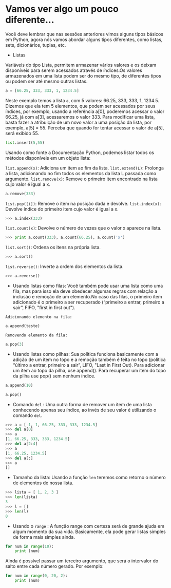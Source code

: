 # Vamos ver algo um pouco diferente...

Você deve lembrar que nas sessões anteriores vimos alguns tipos básicos em Python, agora nós vamos abordar alguns tipos diferentes, como listas, sets, dicionários, tuplas, etc.

* Listas

Variáveis do tipo Lista, permitem armazenar vários valores e os deixam disponíveis para serem acessados através de índices.Os valores armazenados em uma lista podem ser do mesmo tipo, de diferentes tipos ou podem ser até mesmo outras listas.

```python
a = [66.25, 333, 333, 1, 1234.5]
```
Neste exemplo temos a lista ```a```, com 5 valores: 66.25, 333, 333, 1, 1234.5. Dizemos que ela tem 5 elementos, que podem ser acessados por seus índices, por exemplo, usando a referência a[0], poderemos acessar o valor 66.25, já com a[3], acessaremos o valor 333. Para modificar uma lista, basta fazer a atribuição de um novo valor a uma posição da lista, por exemplo, a[5] = 55. Perceba que quando for tentar acessar o valor de a[5], será exibido 55.

```python
list.insert(5,55)
```

Usando como fonte a Documentação Python, podemos listar todos os métodos disponíveis em um objeto lista:

```list.append(x)```: Adiciona um item ao fim da lista.
```list.extend(L)```: Prolonga a lista, adicionando no fim todos os elementos da lista L passada como argumento.
```list.remove(x)```: Remove o primeiro item encontrado na lista cujo valor é igual a x.

```python
a.remove(333)
```

```list.pop([i])```: Remove o item na posição dada e devolve.
```list.index(x)```: Devolve índice do primeiro item cujo valor é igual a x.

```python
>>> a.index(333)
```

```list.count(x)```: Devolve o número de vezes que o valor x aparece na lista.

```python
>>> print a.count(333), a.count(66.25), a.count('x')
```

```list.sort()```: Ordena os itens na própria lista.

```python
>>> a.sort()
```

```list.reverse()```: Inverte a ordem dos elementos da lista.

```python
>>> a.reverse()
```
* Usando listas como filas:
Você também pode usar uma lista como uma fila, mas para isso ela deve obedecer algumas regras com relação a inclusão e remoção de um elemento.No caso das filas, o primeiro item adicionado é o primeiro a ser recuperado (“primeiro a entrar, primeiro a sair”, FIFO, "first in first out").

```Adicionando elemento na fila:```

```python
a.append(teste)
```

```Removendo elemento da fila:```
```python
a.pop(3)
```

* Usando listas como pilhas:
Sua política funciona basicamente com a adição de um item no topo e a remoção também é feita no topo (política “último a entrar, primeiro a sair”, LIFO, "Last in First Out). Para adicionar um item ao topo da pilha, use append(). Para recuperar um item do topo da pilha use pop() sem nenhum índice.

```python
a.append(10)
```

```python
a.pop()
```

* Comando ```del``` :
Uma outra forma de remover um item de uma lista conhecendo apenas seu índice, ao invés de seu valor é utilizando o comando ```del```.

```python
>>> a = [-1, 1, 66.25, 333, 333, 1234.5]
>>> del a[0]
>>> a
[1, 66.25, 333, 333, 1234.5]
>>> del a[2:4]
>>> a
[1, 66.25, 1234.5]
>>> del a[:]
>>> a
[]
```
* Tamanho da lista:
Usando a função ```len``` teremos como retorno o número de elementos de nossa lista.

```python
>>> lista = [ 1, 2, 3 ]
>>> len(lista)
3
>>> l = []
>>> len(l)
0
```

* Usando o ```range``` :
A função range com certeza será de grande ajuda em algum momento da sua vida. Basicamente, ela pode gerar listas simples de forma mais simples ainda.

```python
for num in range(10):
    print (num)
```
Ainda é possível passar um terceiro argumento, que será o intervalor do salto entre cada número gerado. Por exemplo:
```python
for num in range(0, 20, 2):
    print (num)
```
